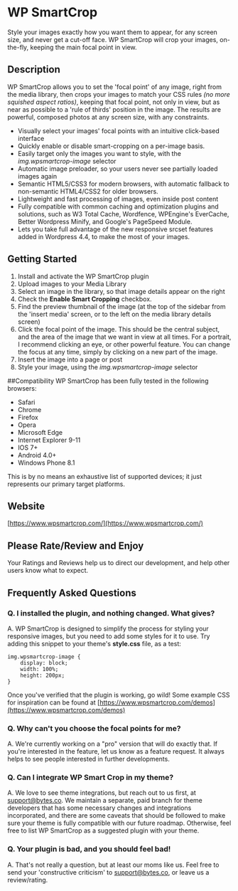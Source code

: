 # WP SmartCrop

Style your images exactly how you want them to appear, for any screen size, and never get a cut-off face.  WP SmartCrop will crop your images, on-the-fly, keeping the main focal point in view.


## Description

WP SmartCrop allows you to set the 'focal point' of any image, right from the media library, then crops your images to match your CSS rules *(no more squished aspect ratios)*, keeping that focal point, not only in view, but as near as possible to a 'rule of thirds' position in the image.  The results are powerful, composed photos at any screen size, with any constraints.

* Visually select your images' focal points with an intuitive click-based interface
* Quickly enable or disable smart-cropping on a per-image basis.
* Easily target only the images you want to style, with the *img.wpsmartcrop-image* selector
* Automatic image preloader, so your users never see partially loaded images again
* Semantic HTML5/CSS3 for modern browsers, with automatic fallback to non-semantic HTML4/CSS2 for older browsers.
* Lightweight and fast processing of images, even inside post content
* Fully compatible with common caching and optimization plugins and solutions, such as W3 Total Cache, Wordfence, WPEngine's EverCache, Better Wordpress Minify, and Google's PageSpeed Module.
* Lets you take full advantage of the new responsive srcset features added in Wordpress 4.4, to make the most of your images.

## Getting Started
1. Install and activate the WP SmartCrop plugin
1. Upload images to your Media Library
1. Select an image in the library, so that image details appear on the right
1. Check the **Enable Smart Cropping** checkbox.
1. Find the preview thumbnail of the image (at the top of the sidebar from the 'insert media' screen, or to the left on the media library details screen)
1. Click the focal point of the image.  This should be the central subject, and the area of the image that we want in view at all times.  For a portrait, I recommend clicking an eye, or other powerful feature. You can change the focus at any time, simply by clicking on a new part of the image.
1. Insert the image into a page or post
1. Style your image, using the *img.wpsmartcrop-image* selector

##Compatibility
WP SmartCrop has been fully tested in the following browsers:

* Safari
* Chrome
* Firefox
* Opera
* Microsoft Edge
* Internet Explorer 9-11
* IOS 7+
* Android 4.0+
* Windows Phone 8.1

This is by no means an exhaustive list of supported devices; it just represents our primary target platforms.

## Website
[https://www.wpsmartcrop.com/](https://www.wpsmartcrop.com/)

## Please Rate/Review and Enjoy
Your Ratings and Reviews help us to direct our development, and help other users know what to expect.


## Frequently Asked Questions

### Q. I installed the plugin, and nothing changed.  What gives?
A. WP SmartCrop is designed to simplify the process for styling your responsive images, but you need to add some styles for it to use.  Try adding this snippet to your theme's **style.css** file, as a test:

    img.wpsmartcrop-image {
        display: block;
        width: 100%;
        height: 200px;
    }

Once you've verified that the plugin is working, go wild!  Some example CSS for inspiration can be found at [https://www.wpsmartcrop.com/demos](https://www.wpsmartcrop.com/demos)

### Q. Why can't you choose the focal points for me?
A. We're currently working on a "pro" version that will do exactly that. If you're interested in the feature, let us know as a feature request.  It always helps to see people interested in further developments.

### Q. Can I integrate WP Smart Crop in my theme?
A. We love to see theme integrations, but reach out to us first, at support@bytes.co.  We maintain a separate, paid branch for theme developers that has some necessary changes and integrations incorporated, and there are some caveats that should be followed to make sure your theme is fully compatible with our future roadmap.  Otherwise, feel free to list WP SmartCrop as a suggested plugin with your theme.

### Q. Your plugin is bad, and you should feel bad!
A. That's not really a question, but at least our moms like us. Feel free to send your 'constructive criticism' to support@bytes.co, or leave us a review/rating.
